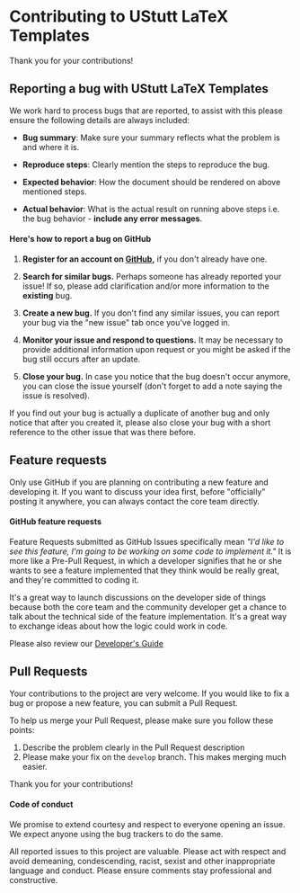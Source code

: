 # Contributing to UStutt LaTeX Templates

Thank you for your contributions!

## Reporting a bug with UStutt LaTeX Templates


We work hard to process bugs that are reported, to assist with this please ensure the following details are always included:

- **Bug summary**: Make sure your summary reflects what the problem is and where it is.

- **Reproduce steps**: Clearly mention the steps to reproduce the bug.

- **Expected behavior**: How the document should be rendered on above mentioned steps.

- **Actual behavior**: What is the actual result on running above steps i.e. the bug behavior - **include any error messages**.

#### Here's how to report a bug on GitHub

1. **Register for an account on [GitHub](https://github.com),** if you don't already have one.

2. **Search for similar bugs.** Perhaps someone has already reported your issue! If so, please add clarification and/or more information to the **existing** bug.

3. **Create a new bug.** If you don't find any similar issues, you can report your bug via the "new issue" tab once you've logged in.

4. **Monitor your issue and respond to questions.** It may be necessary to provide additional information upon request or you might be asked if the bug still occurs after an update.

5. **Close your bug.** In case you notice that the bug doesn't occur anymore, you can close the issue yourself (don't forget to add a note saying the issue is resolved).

If you find out your bug is actually a duplicate of another bug and only notice that after you created it, please also close your bug with a short reference to the other issue that was there before.

## Feature requests

Only use GitHub if you are planning on contributing a new feature and developing it. If you want to discuss your idea first, before "officially" posting it anywhere, you can always contact the core team directly.

#### GitHub feature requests

Feature Requests submitted as GitHub Issues specifically mean *"I'd like to see this feature, I'm going to be working on some code to implement it."* It is more like a Pre-Pull Request, in which a developer signifies that he or she wants to see a feature implemented that they think would be really great, and they're committed to coding it.

It's a great way to launch discussions on the developer side of things because both the core team and the community developer get a chance to talk about the technical side of the feature implementation. It's a great way to exchange ideas about how the logic could work in code.

Please also review our [Developer's Guide](DEVELOPER.md)

## Pull Requests

Your contributions to the project are very welcome. If you would like to fix a bug or propose a new feature, you can submit a Pull Request.

To help us merge your Pull Request, please make sure you follow these points:

1. Describe the problem clearly in the Pull Request description
1. Please make your fix on the `develop` branch. This makes merging much easier.

Thank you for your contributions!

#### Code of conduct

We promise to extend courtesy and respect to everyone opening an issue. We expect anyone using the bug trackers to do the same.

All reported issues to this project are valuable. Please act with respect and avoid demeaning, condescending, racist, sexist and other inappropriate language and conduct. Please ensure comments stay professional and constructive.
